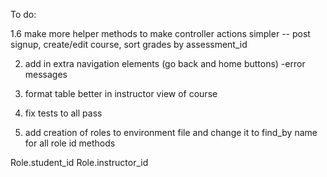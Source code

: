 To do:

1.6 make more helper methods to make controller actions simpler -- post signup, create/edit course, sort grades by assessment_id

2. add in extra navigation elements (go back and home buttons)
    -error messages

3. format table better in instructor view of course

4. fix tests to all pass

5. add creation of roles to environment file and change it to find_by name for all role id methods


Role.student_id
Role.instructor_id 
